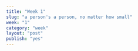 ```yaml
---
title: "Week 1"
slug: "a person's a person, no matter how small"
week: "1"
category: "week"
layout: "post"
publish: "yes"
---
```



